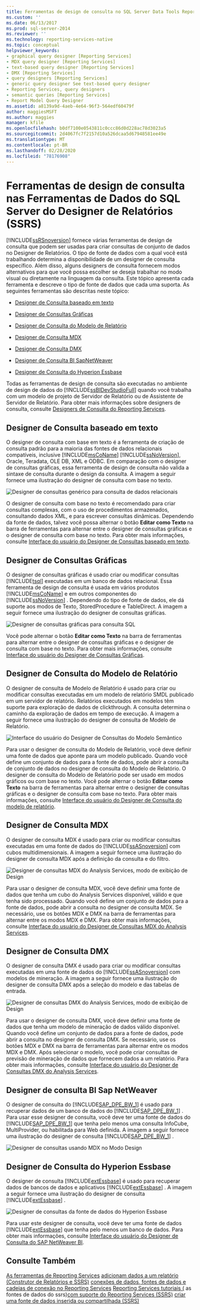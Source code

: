 ```yaml
---
title: Ferramentas de design de consulta no SQL Server Data Tools Report Designer (SSRS) | Microsoft Docs
ms.custom: ''
ms.date: 06/13/2017
ms.prod: sql-server-2014
ms.reviewer: ''
ms.technology: reporting-services-native
ms.topic: conceptual
helpviewer_keywords:
- graphical query designer [Reporting Services]
- MDX query designer [Reporting Services]
- text-based query designer [Reporting Services]
- DMX [Reporting Services]
- query designers [Reporting Services]
- generic query designer See text-based query designer
- Reporting Services, query designers
- semantic queries [Reporting Services]
- Report Model Query Designer
ms.assetid: a8139a9d-4aeb-4e64-96f3-564edf60479f
author: maggiesMSFT
ms.author: maggies
manager: kfile
ms.openlocfilehash: b0df7100e0543811c0ccc86d0d228ac78d3023a5
ms.sourcegitcommit: 2d4067fc7f2157d10a526dcaa5d67948581ee49e
ms.translationtype: MT
ms.contentlocale: pt-BR
ms.lasthandoff: 02/28/2020
ms.locfileid: "78176908"
---
```

# <a name="query-design-tools-in-report-designer-sql-server-data-tools-ssrs"></a>Ferramentas de design de consulta nas Ferramentas de Dados do SQL Server do Designer de Relatórios (SSRS)
  [!INCLUDE[ssRSnoversion](../../includes/ssrsnoversion-md.md)] fornece várias ferramentas de design de consulta que podem ser usadas para criar consultas de conjunto de dados no Designer de Relatórios. O tipo de fonte de dados com a qual você está trabalhando determina a disponibilidade de um designer de consulta específico. Além disso, alguns designers de consulta fornecem modos alternativos para que você possa escolher se deseja trabalhar no modo visual ou diretamente na linguagem da consulta. Este tópico apresenta cada ferramenta e descreve o tipo de fonte de dados que cada uma suporta. As seguintes ferramentas são descritas neste tópico:

-   [Designer de Consulta baseado em texto](#Textbased)

-   [Designer de Consultas Gráficas](#Graphical)

-   [Designer de Consulta do Modelo de Relatório](#Model)

-   [Designer de Consulta MDX](#MDX)

-   [Designer de Consulta DMX](#DMX)

-   [Designer de Consulta BI SapNetWeaver](#SAPBW)

-   [Designer de Consulta do Hyperion Essbase](#Hyperion)

 Todas as ferramentas de design de consulta são executadas no ambiente de design de dados do [!INCLUDE[ssBIDevStudioFull](../../includes/ssbidevstudiofull-md.md)] quando você trabalha com um modelo de projeto de Servidor de Relatório ou de Assistente de Servidor de Relatório. Para obter mais informações sobre designers de consulta, consulte [Designers de Consulta do Reporting Services](../reporting-services-query-designers.md).

##  <a name="Textbased"></a> Designer de Consulta baseado em texto
 O designer de consulta com base em texto é a ferramenta de criação de consulta padrão para a maioria das fontes de dados relacionais compatíveis, inclusive [!INCLUDE[msCoName](../../../includes/msconame-md.md)] [!INCLUDE[ssNoVersion](../../../includes/ssnoversion-md.md)], Oracle, Teradata, OLE DB, XML e ODBC. Em comparação com o designer de consultas gráficas, essa ferramenta de design de consulta não valida a sintaxe de consulta durante o design da consulta. A imagem a seguir fornece uma ilustração do designer de consulta com base no texto.

 ![Designer de consultas genérico para consulta de dados relacionais](https://docs.microsoft.com/analysis-services/analysis-services/media/rsqd-dsaw-sql-generic.gif "Designer de consultas genérico para consulta de dados relacionais")

 O designer de consulta com base no texto é recomendado para criar consultas complexas, com o uso de procedimentos armazenados, consultando dados XML, e para escrever consultas dinâmicas. Dependendo da fonte de dados, talvez você possa alternar o botão **Editar como Texto** na barra de ferramentas para alternar entre o designer de consultas gráficas e o designer de consulta com base no texto. Para obter mais informações, consulte [Interface do usuário do Designer de Consultas baseado em texto](../text-based-query-designer-user-interface.md).

##  <a name="Graphical"></a> Designer de Consultas Gráficas
 O designer de consultas gráficas é usado criar ou modificar consultas [!INCLUDE[tsql](../../includes/tsql-md.md)] executadas em um banco de dados relacional. Essa ferramenta de design de consulta é usada em vários produtos [!INCLUDE[msCoName](../../../includes/msconame-md.md)] e em outros componentes do [!INCLUDE[ssNoVersion](../../../includes/ssnoversion-md.md)] . Dependendo do tipo de fonte de dados, ele dá suporte aos modos de Texto, StoredProcedure e TableDirect. A imagem a seguir fornece uma ilustração do designer de consultas gráficas.

 ![Designer de consultas gráficas para consulta SQL](../media/rsqd-dsaw-sql.gif "Designer de consultas gráficas para consulta SQL")

 Você pode alternar o botão **Editar como Texto** na barra de ferramentas para alternar entre o designer de consultas gráficas e o designer de consulta com base no texto. Para obter mais informações, consulte [Interface do usuário do Designer de Consultas Gráficas](graphical-query-designer-user-interface.md).

##  <a name="Model"></a> Designer de Consulta do Modelo de Relatório
 O designer de consulta de Modelo de Relatório é usado para criar ou modificar consultas executadas em um modelo de relatório SMDL publicado em um servidor de relatório. Relatórios executados em modelos têm suporte para exploração de dados de clickthrough. A consulta determina o caminho da exploração de dados em tempo de execução. A imagem a seguir fornece uma ilustração do designer de consulta de Modelo de Relatório.

 ![Interface do usuário do Designer de Consultas do Modelo Semântico](../media/rsqd-dsawmodel-smql.gif "Interface do usuário do Designer de Consultas do Modelo Semântico")

 Para usar o designer de consulta do Modelo de Relatório, você deve definir uma fonte de dados que aponte para um modelo publicado. Quando você define um conjunto de dados para a fonte de dados, pode abrir a consulta de conjunto de dados no designer de consulta do Modelo de Relatório. O designer de consulta do Modelo de Relatório pode ser usado em modos gráficos ou com base no texto. Você pode alternar o botão **Editar como Texto** na barra de ferramentas para alternar entre o designer de consultas gráficas e o designer de consulta com base no texto. Para obter mais informações, consulte [Interface do usuário do Designer de Consulta do modelo de relatório](report-model-query-designer-user-interface.md).

##  <a name="MDX"></a> Designer de Consulta MDX
 O designer de consulta MDX é usado para criar ou modificar consultas executadas em uma fonte de dados do [!INCLUDE[ssASnoversion](../../../includes/ssasnoversion-md.md)] com cubos multidimensionais. A imagem a seguir fornece uma ilustração do designer de consulta MDX após a definição da consulta e do filtro.

 ![Designer de consultas MDX do Analysis Services, modo de exibição de Design](https://docs.microsoft.com/analysis-services/analysis-services/media/rsqd-dsawas-mdx-designmode.gif "Designer de consultas MDX do Analysis Services, modo de exibição de Design")

 Para usar o designer de consulta MDX, você deve definir uma fonte de dados que tenha um cubo do Analysis Services disponível, válido e que tenha sido processado. Quando você define um conjunto de dados para a fonte de dados, pode abrir a consulta no designer de consulta MDX. Se necessário, use os botões MDX e DMX na barra de ferramentas para alternar entre os modos MDX e DMX. Para obter mais informações, consulte [Interface do usuário do Designer de Consultas MDX do Analysis Services](analysis-services-mdx-query-designer-user-interface.md).

##  <a name="DMX"></a> Designer de Consulta DMX
 O designer de consulta DMX é usado para criar ou modificar consultas executadas em uma fonte de dados do [!INCLUDE[ssASnoversion](../../../includes/ssasnoversion-md.md)] com modelos de mineração. A imagem a seguir fornece uma ilustração do designer de consulta DMX após a seleção do modelo e das tabelas de entrada.

 ![Designer de consultas DMX do Analysis Services, modo de exibição de Design](../media/rsqd-dsawas-dmx-designmode.gif "Designer de consultas DMX do Analysis Services, modo de exibição de Design")

 Para usar o designer de consulta DMX, você deve definir uma fonte de dados que tenha um modelo de mineração de dados válido disponível. Quando você define um conjunto de dados para a fonte de dados, pode abrir a consulta no designer de consulta DMX. Se necessário, use os botões MDX e DMX na barra de ferramentas para alternar entre os modos MDX e DMX. Após selecionar o modelo, você pode criar consultas de previsão de mineração de dados que fornecem dados a um relatório. Para obter mais informações, consulte [Interface do usuário do Designer de Consultas DMX do Analysis Services](analysis-services-dmx-query-designer-user-interface.md).

##  <a name="SAPBW"></a> Designer de consulta BI Sap NetWeaver
 O designer de consulta do [!INCLUDE[SAP_DPE_BW_1](../../../includes/sap-dpe-bw-1-md.md)] é usado para recuperar dados de um banco de dados do [!INCLUDE[SAP_DPE_BW_1](../../../includes/sap-dpe-bw-1-md.md)] . Para usar esse designer de consulta, você deve ter uma fonte de dados do [!INCLUDE[SAP_DPE_BW_1](../../../includes/sap-dpe-bw-1-md.md)] que tenha pelo menos uma consulta InfoCube, MultiProvider, ou habilitada para Web definida. A imagem a seguir fornece uma ilustração do designer de consulta [!INCLUDE[SAP_DPE_BW_1](../../../includes/sap-dpe-bw-1-md.md)] .

 ![Designer de consultas usando MDX no Modo Design](../media/rsqd-dssapbw-mdx-designmode.gif "Designer de consultas usando MDX no Modo Design")

##  <a name="Hyperion"></a> Designer de Consulta do Hyperion Essbase
 O designer de consulta [!INCLUDE[extEssbase](../../../includes/extessbase-md.md)] é usado para recuperar dados de bancos de dados e aplicativos [!INCLUDE[extEssbase](../../../includes/extessbase-md.md)] . A imagem a seguir fornece uma ilustração do designer de consulta [!INCLUDE[extEssbase](../../../includes/extessbase-md.md)] .

 ![Designer de consultas da fonte de dados do Hyperion Essbase](../media/rsqd-dshyperionessbase-mdx-designmode.gif "Designer de consultas da fonte de dados do Hyperion Essbase")

 Para usar este designer de consulta, você deve ter uma fonte de dados [!INCLUDE[extEssbase](../../../includes/extessbase-md.md)] que tenha pelo menos um banco de dados. Para obter mais informações, consulte [Interface do usuário do Designer de Consulta do SAP NetWeaver BI](sap-netweaver-bi-query-designer-user-interface.md).

## <a name="see-also"></a>Consulte Também
 [As ferramentas de Reporting Services](../tools/reporting-services-tools.md) [adicionam dados a um relatório &#40;Construtor de Relatórios e SSRS&#41;](report-datasets-ssrs.md) [conexões de dados, fontes de dados e cadeias de conexão no Reporting Services](../data-connections-data-sources-and-connection-strings-in-reporting-services.md) [Reporting Services tutoriais &#40;](../reporting-services-tutorials-ssrs.md) as fontes de dados do ssrs&#41;[com suporte do Reporting Services &#40;SSRS&#41;](../create-deploy-and-manage-mobile-and-paginated-reports.md) [criar uma fonte de dados inserida ou compartilhada &#40;SSRS&#41;](../create-an-embedded-or-shared-data-source-ssrs.md)


